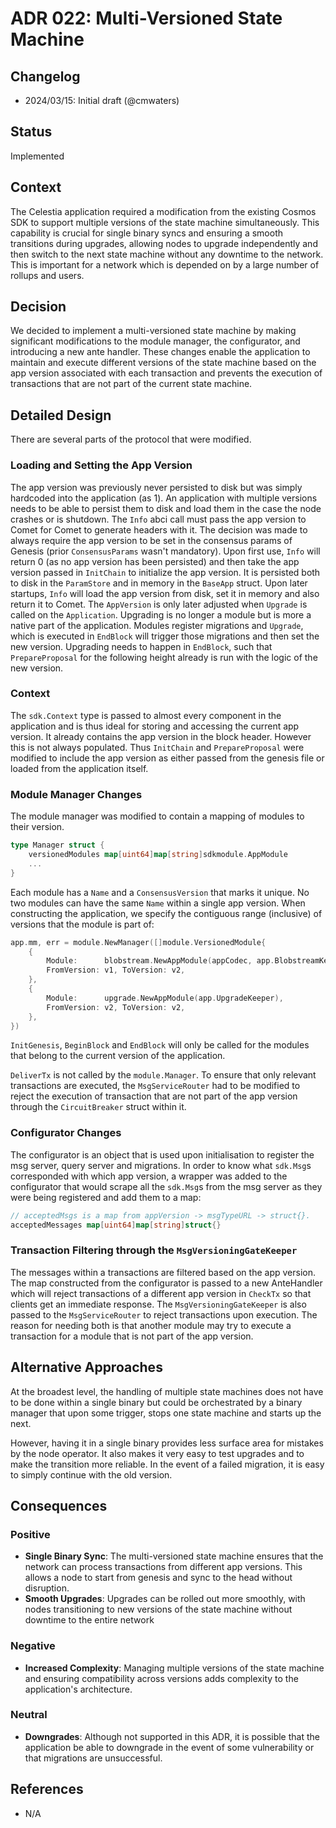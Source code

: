 # ADR 022: Multi-Versioned State Machine

## Changelog

- 2024/03/15: Initial draft (@cmwaters)

## Status

Implemented

## Context

The Celestia application required a modification from the existing Cosmos SDK to support multiple versions of the state machine simultaneously. This capability is crucial for single binary syncs and ensuring a smooth transitions during upgrades, allowing nodes to upgrade independently and then switch to the next state machine without any downtime to the network. This is important for a network which is depended on by a large number of rollups and users.

## Decision

We decided to implement a multi-versioned state machine by making significant modifications to the module manager, the configurator, and introducing a new ante handler. These changes enable the application to maintain and execute different versions of the state machine based on the app version associated with each transaction and prevents the execution of transactions that are not part of the current state machine.

## Detailed Design

There are several parts of the protocol that were modified.

### Loading and Setting the App Version

The app version was previously never persisted to disk but was simply hardcoded into the application (as 1). An application with multiple versions needs to be able to persist them to disk and load them in the case the node crashes or is shutdown. The `Info` abci call must pass the app version to Comet for Comet to generate headers with it. The decision was made to always require the app version to be set in the consensus params of Genesis (prior `ConsensusParams` wasn't mandatory). Upon first use, `Info` will return 0 (as no app version has been persisted) and then take the app version passed in `InitChain` to initialize the app version. It is persisted both to disk in the `ParamStore` and in memory in the `BaseApp` struct. Upon later startups, `Info` will load the app version from disk, set it in memory and also return it to Comet. The `AppVersion` is only later adjusted when `Upgrade` is called on the `Application`. Upgrading is no longer a module but is more a native part of the application. Modules register migrations and `Upgrade`, which is executed in `EndBlock` will trigger those migrations and then set the new version. Upgrading needs to happen in `EndBlock`, such that `PrepareProposal` for the following height already is run with the logic of the new version.

### Context

The `sdk.Context` type is passed to almost every component in the application and is thus ideal for storing and accessing the current app version. It already contains the app version in the block header. However this is not always populated. Thus `InitChain` and `PrepareProposal` were modified to include the app version as either passed from the genesis file or loaded from the application itself.

### Module Manager Changes

The module manager was modified to contain a mapping of modules to their version.

```go
type Manager struct {
    versionedModules map[uint64]map[string]sdkmodule.AppModule
    ...
}
```

Each module has a `Name` and a `ConsensusVersion` that marks it unique. No two modules can have the same `Name` within a single app version. When constructing the application, we specify the contiguous range (inclusive) of versions that the module is part of:

```go
app.mm, err = module.NewManager([]module.VersionedModule{
    {
        Module:      blobstream.NewAppModule(appCodec, app.BlobstreamKeeper),
        FromVersion: v1, ToVersion: v2,
    },
    {
        Module:      upgrade.NewAppModule(app.UpgradeKeeper),
        FromVersion: v2, ToVersion: v2,
    },
})
```

`InitGenesis`, `BeginBlock` and `EndBlock` will only be called for the modules that belong to the current version of the application.

`DeliverTx` is not called by the `module.Manager`. To ensure that only relevant transactions are executed, the `MsgServiceRouter` had to be modified to reject the execution of transaction that are not part of the app version through the `CircuitBreaker` struct within it.

### Configurator Changes

The configurator is an object that is used upon initialisation to register the msg server, query server and migrations. In order to know what `sdk.Msg`s corresponded with which app version, a wrapper was added to the configurator that would scrape all the `sdk.Msg`s from the msg server as they were being registered and add them to a map:

```go
// acceptedMsgs is a map from appVersion -> msgTypeURL -> struct{}.
acceptedMessages map[uint64]map[string]struct{}
```

### Transaction Filtering through the `MsgVersioningGateKeeper`

The messages within a transactions are filtered based on the app version. The map constructed from the configurator is passed to a new AnteHandler which will reject transactions of a different app version in `CheckTx` so that clients get an immediate response. The `MsgVersioningGateKeeper` is also passed to the `MsgServiceRouter` to reject transactions upon execution. The reason for needing both is that another module may try to execute a transaction for a module that is not part of the app version.

## Alternative Approaches

At the broadest level, the handling of multiple state machines does not have to be done within a single binary but could be orchestrated by a binary manager that upon some trigger, stops one state machine and starts up the next.

However, having it in a single binary provides less surface area for mistakes by the node operator. It also makes it very easy to test upgrades and to make the transition more reliable. In the event of a failed migration, it is easy to simply continue with the old version.

## Consequences

### Positive

- **Single Binary Sync**: The multi-versioned state machine ensures that the network can process transactions from different app versions. This allows a node to start from genesis and sync to the head without disruption.
- **Smooth Upgrades**: Upgrades can be rolled out more smoothly, with nodes transitioning to new versions of the state machine without downtime to the entire network

### Negative

- **Increased Complexity**: Managing multiple versions of the state machine and ensuring compatibility across versions adds complexity to the application's architecture.

### Neutral

- **Downgrades**: Although not supported in this ADR, it is possible that the application be able to downgrade in the event of some vulnerability or that migrations are unsuccessful.

## References

- N/A

